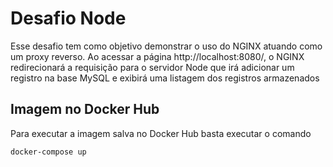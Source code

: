 # Desafio Node

Esse desafio tem como objetivo demonstrar o uso do NGINX atuando como um proxy reverso. Ao acessar a página http://localhost:8080/, o NGINX redirecionará a requisição para o servidor Node que irá adicionar um registro na base MySQL e exibirá uma listagem dos registros armazenados

## Imagem no Docker Hub
Para executar a imagem salva no Docker Hub basta executar o comando
```
docker-compose up
```
